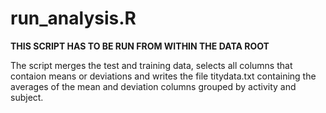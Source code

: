 # run_analysis.R

**THIS SCRIPT HAS TO BE RUN FROM WITHIN THE DATA ROOT**

The script merges the test and training data, selects all columns that contaion means or deviations and writes the file titydata.txt containing the averages of the mean and deviation columns grouped by activity and subject.